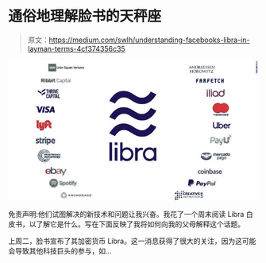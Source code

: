 # 通俗地理解脸书的天秤座

> 原文：<https://medium.com/swlh/understanding-facebooks-libra-in-layman-terms-4cf374356c35>

![](img/2fde152786bec09835595c28353a5195.png)

免责声明:他们试图解决的新技术和问题让我兴奋。我花了一个周末阅读 Libra 白皮书，以了解它是什么。写在下面反映了我将如何向我的父母解释这个话题。

上周二，脸书宣布了其加密货币 Libra。这一消息获得了很大的关注，因为这可能会导致其他科技巨头的参与，如…